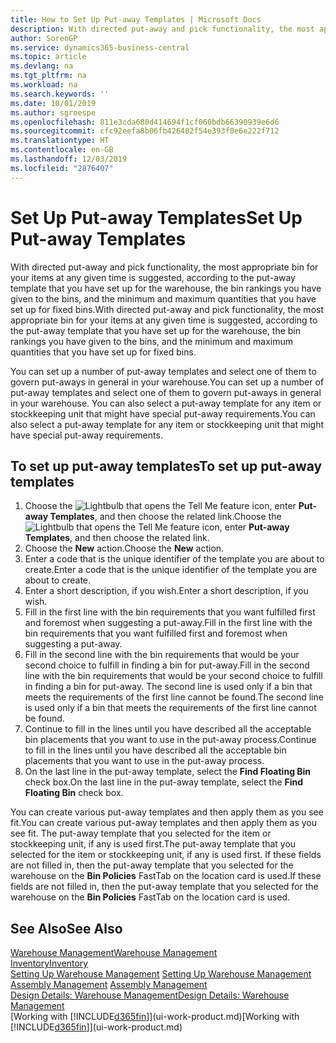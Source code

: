 ```yaml
---
title: How to Set Up Put-away Templates | Microsoft Docs
description: With directed put-away and pick functionality, the most appropriate bin for your items at any given time is suggested, according to the put-away template that you have set up for the warehouse, the bin rankings you have given to the bins, and the minimum and maximum quantities that you have set up for fixed bins.
author: SorenGP
ms.service: dynamics365-business-central
ms.topic: article
ms.devlang: na
ms.tgt_pltfrm: na
ms.workload: na
ms.search.keywords: ''
ms.date: 10/01/2019
ms.author: sgroespe
ms.openlocfilehash: 811e3cda680d414694f1cf060bdb66390939e6d6
ms.sourcegitcommit: cfc92eefa8b06fb426482f54e393f0e6e222f712
ms.translationtype: HT
ms.contentlocale: en-GB
ms.lasthandoff: 12/03/2019
ms.locfileid: "2876407"
---
```

# <a name="set-up-put-away-templates"></a><span data-ttu-id="3781b-103">Set Up Put-away Templates</span><span class="sxs-lookup"><span data-stu-id="3781b-103">Set Up Put-away Templates</span></span>
<span data-ttu-id="3781b-104">With directed put-away and pick functionality, the most appropriate bin for your items at any given time is suggested, according to the put-away template that you have set up for the warehouse, the bin rankings you have given to the bins, and the minimum and maximum quantities that you have set up for fixed bins.</span><span class="sxs-lookup"><span data-stu-id="3781b-104">With directed put-away and pick functionality, the most appropriate bin for your items at any given time is suggested, according to the put-away template that you have set up for the warehouse, the bin rankings you have given to the bins, and the minimum and maximum quantities that you have set up for fixed bins.</span></span>  

<span data-ttu-id="3781b-105">You can set up a number of put-away templates and select one of them to govern put-aways in general in your warehouse.</span><span class="sxs-lookup"><span data-stu-id="3781b-105">You can set up a number of put-away templates and select one of them to govern put-aways in general in your warehouse.</span></span> <span data-ttu-id="3781b-106">You can also select a put-away template for any item or stockkeeping unit that might have special put-away requirements.</span><span class="sxs-lookup"><span data-stu-id="3781b-106">You can also select a put-away template for any item or stockkeeping unit that might have special put-away requirements.</span></span>  

## <a name="to-set-up-put-away-templates"></a><span data-ttu-id="3781b-107">To set up put-away templates</span><span class="sxs-lookup"><span data-stu-id="3781b-107">To set up put-away templates</span></span>  
1.  <span data-ttu-id="3781b-108">Choose the ![Lightbulb that opens the Tell Me feature](media/ui-search/search_small.png "Tell me what you want to do") icon, enter **Put-away Templates**, and then choose the related link.</span><span class="sxs-lookup"><span data-stu-id="3781b-108">Choose the ![Lightbulb that opens the Tell Me feature](media/ui-search/search_small.png "Tell me what you want to do") icon, enter **Put-away Templates**, and then choose the related link.</span></span>  
2.  <span data-ttu-id="3781b-109">Choose the **New** action.</span><span class="sxs-lookup"><span data-stu-id="3781b-109">Choose the **New** action.</span></span>  
3.  <span data-ttu-id="3781b-110">Enter a code that is the unique identifier of the template you are about to create.</span><span class="sxs-lookup"><span data-stu-id="3781b-110">Enter a code that is the unique identifier of the template you are about to create.</span></span>  
4.  <span data-ttu-id="3781b-111">Enter a short description, if you wish.</span><span class="sxs-lookup"><span data-stu-id="3781b-111">Enter a short description, if you wish.</span></span>  
5.  <span data-ttu-id="3781b-112">Fill in the first line with the bin requirements that you want fulfilled first and foremost when suggesting a put-away.</span><span class="sxs-lookup"><span data-stu-id="3781b-112">Fill in the first line with the bin requirements that you want fulfilled first and foremost when suggesting a put-away.</span></span>  
6.  <span data-ttu-id="3781b-113">Fill in the second line with the bin requirements that would be your second choice to fulfill in finding a bin for put-away.</span><span class="sxs-lookup"><span data-stu-id="3781b-113">Fill in the second line with the bin requirements that would be your second choice to fulfill in finding a bin for put-away.</span></span> <span data-ttu-id="3781b-114">The second line is used only if a bin that meets the requirements of the first line cannot be found.</span><span class="sxs-lookup"><span data-stu-id="3781b-114">The second line is used only if a bin that meets the requirements of the first line cannot be found.</span></span>  
7.  <span data-ttu-id="3781b-115">Continue to fill in the lines until you have described all the acceptable bin placements that you want to use in the put-away process.</span><span class="sxs-lookup"><span data-stu-id="3781b-115">Continue to fill in the lines until you have described all the acceptable bin placements that you want to use in the put-away process.</span></span>  
8.  <span data-ttu-id="3781b-116">On the last line in the put-away template, select the **Find Floating Bin** check box.</span><span class="sxs-lookup"><span data-stu-id="3781b-116">On the last line in the put-away template, select the **Find Floating Bin** check box.</span></span>  

<span data-ttu-id="3781b-117">You can create various put-away templates and then apply them as you see fit.</span><span class="sxs-lookup"><span data-stu-id="3781b-117">You can create various put-away templates and then apply them as you see fit.</span></span> <span data-ttu-id="3781b-118">The put-away template that you selected for the item or stockkeeping unit, if any is used first.</span><span class="sxs-lookup"><span data-stu-id="3781b-118">The put-away template that you selected for the item or stockkeeping unit, if any is used first.</span></span> <span data-ttu-id="3781b-119">If these fields are not filled in, then the put-away template that you selected for the warehouse on the **Bin Policies** FastTab on the location card is used.</span><span class="sxs-lookup"><span data-stu-id="3781b-119">If these fields are not filled in, then the put-away template that you selected for the warehouse on the **Bin Policies** FastTab on the location card is used.</span></span>  

## <a name="see-also"></a><span data-ttu-id="3781b-120">See Also</span><span class="sxs-lookup"><span data-stu-id="3781b-120">See Also</span></span>  
[<span data-ttu-id="3781b-121">Warehouse Management</span><span class="sxs-lookup"><span data-stu-id="3781b-121">Warehouse Management</span></span>](warehouse-manage-warehouse.md)  
[<span data-ttu-id="3781b-122">Inventory</span><span class="sxs-lookup"><span data-stu-id="3781b-122">Inventory</span></span>](inventory-manage-inventory.md)  
<span data-ttu-id="3781b-123">[Setting Up Warehouse Management](warehouse-setup-warehouse.md)   </span><span class="sxs-lookup"><span data-stu-id="3781b-123">[Setting Up Warehouse Management](warehouse-setup-warehouse.md)   </span></span>  
<span data-ttu-id="3781b-124">[Assembly Management](assembly-assemble-items.md)  </span><span class="sxs-lookup"><span data-stu-id="3781b-124">[Assembly Management](assembly-assemble-items.md)  </span></span>  
[<span data-ttu-id="3781b-125">Design Details: Warehouse Management</span><span class="sxs-lookup"><span data-stu-id="3781b-125">Design Details: Warehouse Management</span></span>](design-details-warehouse-management.md)  
<span data-ttu-id="3781b-126">[Working with [!INCLUDE[d365fin](includes/d365fin_md.md)]](ui-work-product.md)</span><span class="sxs-lookup"><span data-stu-id="3781b-126">[Working with [!INCLUDE[d365fin](includes/d365fin_md.md)]](ui-work-product.md)</span></span>
